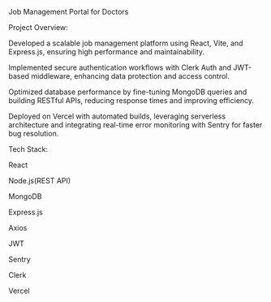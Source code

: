 Job Management Portal for Doctors

Project Overview:

Developed a scalable job management platform using React, Vite, and Express.js, ensuring high performance and maintainability.

Implemented secure authentication workflows with Clerk Auth and JWT-based middleware, enhancing data protection and access control.

Optimized database performance by fine-tuning MongoDB queries and building RESTful APIs, reducing response times and improving efficiency.

Deployed on Vercel with automated builds, leveraging serverless architecture and integrating real-time error monitoring with Sentry for faster bug resolution.

Tech Stack:

React

Node.js(REST API)

MongoDB

Express.js

Axios

JWT

Sentry

Clerk

Vercel

